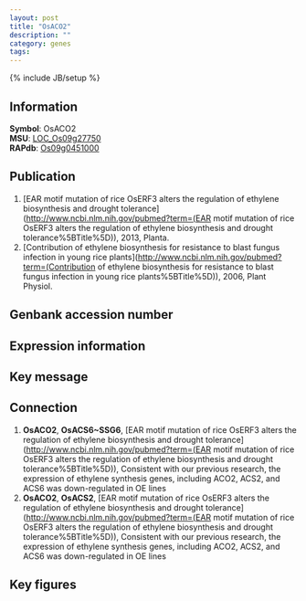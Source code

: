 ```yaml
---
layout: post
title: "OsACO2"
description: ""
category: genes
tags: 
---
```

{% include JB/setup %}

## Information
__Symbol__: OsACO2  
__MSU__: [LOC_Os09g27750](http://rice.plantbiology.msu.edu/cgi-bin/ORF_infopage.cgi?orf=LOC_Os09g27750)  
__RAPdb__: [Os09g0451000](http://rapdb.dna.affrc.go.jp/viewer/gbrowse_details/irgsp1?name=Os09g0451000)  

## Publication
1. [EAR motif mutation of rice OsERF3 alters the regulation of ethylene biosynthesis and drought tolerance](http://www.ncbi.nlm.nih.gov/pubmed?term=(EAR motif mutation of rice OsERF3 alters the regulation of ethylene biosynthesis and drought tolerance%5BTitle%5D)), 2013, Planta.
2. [Contribution of ethylene biosynthesis for resistance to blast fungus infection in young rice plants](http://www.ncbi.nlm.nih.gov/pubmed?term=(Contribution of ethylene biosynthesis for resistance to blast fungus infection in young rice plants%5BTitle%5D)), 2006, Plant Physiol.

## Genbank accession number

## Expression information

## Key message

## Connection
1. __OsACO2__, __OsACS6~SSG6__, [EAR motif mutation of rice OsERF3 alters the regulation of ethylene biosynthesis and drought tolerance](http://www.ncbi.nlm.nih.gov/pubmed?term=(EAR motif mutation of rice OsERF3 alters the regulation of ethylene biosynthesis and drought tolerance%5BTitle%5D)),  Consistent with our previous research, the expression of ethylene synthesis genes, including ACO2, ACS2, and ACS6 was down-regulated in OE lines
2. __OsACO2__, __OsACS2__, [EAR motif mutation of rice OsERF3 alters the regulation of ethylene biosynthesis and drought tolerance](http://www.ncbi.nlm.nih.gov/pubmed?term=(EAR motif mutation of rice OsERF3 alters the regulation of ethylene biosynthesis and drought tolerance%5BTitle%5D)),  Consistent with our previous research, the expression of ethylene synthesis genes, including ACO2, ACS2, and ACS6 was down-regulated in OE lines

## Key figures


